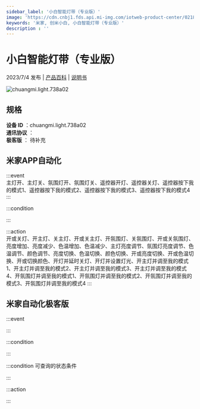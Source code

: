 ```yaml
---
sidebar_label: '小白智能灯带（专业版）'
image: 'https://cdn.cnbj1.fds.api.mi-img.com/iotweb-product-center/0218ac043584f56d1e0e9f085acff829_1677058970750.png?GalaxyAccessKeyId=AKVGLQWBOVIRQ3XLEW&Expires=9223372036854775807&Signature=1Fo54pxr8494BzN1/TexUwOk36E='
keywords: '米家, 创米小白, 小白智能灯带（专业版）'
description : ''
---
```

# 小白智能灯带（专业版）

2023/7/4 发布 | [产品百科](https://home.mi.com/webapp/content/baike/product/index.html?model=chuangmi.light.738a02/) | [说明书](https://home.mi.com/views/introduction.html?model=chuangmi.light.738a02&region=cn)

![chuangmi.light.738a02](https://cdn.cnbj1.fds.api.mi-img.com/iotweb-product-center/0218ac043584f56d1e0e9f085acff829_1677058970750.png?GalaxyAccessKeyId=AKVGLQWBOVIRQ3XLEW&Expires=9223372036854775807&Signature=1Fo54pxr8494BzN1/TexUwOk36E=)

## 规格  
> 
**设备 ID** ：chuangmi.light.738a02  
**通讯协议** ：  
**极客版**  ： 待补充 


## 米家APP自动化  

:::event  
主灯开、主灯关、氛围灯开、氛围灯关、遥控器开灯、遥控器关灯、遥控器按下我的模式1、遥控器按下我的模式2、遥控器按下我的模式3、遥控器按下我的模式4
:::

:::condition  

:::

:::action   
开或关灯、开主灯、关主灯、开或关主灯、开氛围灯、关氛围灯、开或关氛围灯、亮度增加、亮度减少、色温增加、色温减少、主灯亮度调节、氛围灯亮度调节、色温调节、颜色调节、亮度切换、色温切换、颜色切换、开或亮度切换、开或色温切换、开或切换颜色、开灯并延时关灯、开灯并设置灯光、开主灯并调至我的模式1、开主灯并调至我的模式2、开主灯并调至我的模式3、开主灯并调至我的模式4、开氛围灯并调至我的模式1、开氛围灯并调至我的模式2、开氛围灯并调至我的模式3、开氛围灯并调至我的模式4
:::

## 米家自动化极客版  

:::event  

:::

:::condition  

:::

:::condition 可查询的状态条件  

:::

:::action  

:::

        
